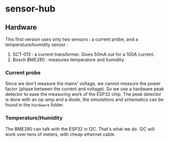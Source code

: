 # sensor-hub
## Hardware
This first version uses only two sensors : a current probe, and a temperature/humidity sensor :
1. SCT-013 : a current transformer. Gives 50mA out for a 100A current.
2. Bosch BME280 : measures temperature and humidity.

### Current probe
Since we don't measure the mains' voltage, we cannot measure the power factor (phase between the current and voltage). So we use a hardware peak detector to ease the measuring work of the ESP32 chip.
The peak detector is done with an op-amp and a diode, the simulations and schematics can be found in the `hardware` folder.

### Temperature/Humidity
The BME280 can talk with the ESP32 in I2C. That's what we do. I2C will work over tens of meters, with cheap ethernet cable.
